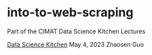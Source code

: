 # into-to-web-scraping
Part of the CIMAT Data Science Kitchen Lectures

[Data Science Kitchen](https://mathsciencesgto.cimat.mx/academics/SPRING_SEMESTER/DATA_SCIENCE_KITCHEN)
May 4, 2023
Zhaosen Guo
